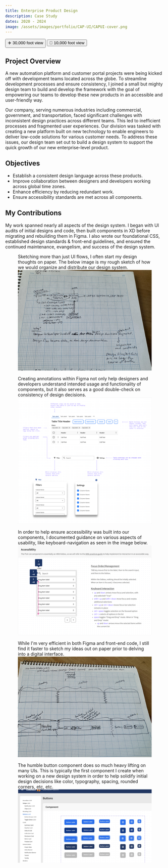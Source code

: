 ```yaml
---
title: Enterprise Product Design
description: Case Study
dates: 2020 - 2024
image: /assets/images/portfolio/CAP-UI/CAPUI-cover.png
---
```


<div class="flex items-center justify-center w-fit mt-16">
    <div x-data="{ tab: 'overview' }">
        <div class="relative w-full pl-5 md:pl-0">
            <div class="absolute w-full h-px bg-gradient-to-r from-transparent to-white md:from-white dark:from-transparent dark:to-neutral-950 md:dark:from-neutral-950 md:via-transparent md:dark:via-transparent md:to-white md:dark:to-neutral-950"></div>
            <div class="w-full h-px border-t border-dashed border-neutral-300 dark:border-neutral-600"></div>
        </div>
        <div class="flex rounded shadow items-center justify-center mx-auto max-w-fit -translate-y-1/2">
            <button @click="tab = 'overview'"
                :class="{ 'bg-black hover:bg-black dark:bg-white dark:hover:bg-white border-neutral-900 hover:border-neutral-900 dark:border-white text-white hover:text-neutral-100 ': tab === 'overview' }"
                class="inline-flex w-auto px-4 py-2 text-xs font-semibold duration-300 ease-out border rounded-l-md dark:bg-neutral-900 hover:bg-white dark:text-neutral-900 text-neutral-900 dark:hover:border-neutral-700 border-neutral-900 hover:border-neutral-300 dark:hover:bg-white bg-neutral-100 dark:hover:text-white hover:text-neutral-900"
                type="button">
                ✈️ 30,000 foot view
            </button>
            <button @click="tab = 'contributions'"
                :class="{ 'bg-black hover:bg-black dark:bg-white dark:hover:bg-white border-neutral-900 hover:border-neutral-900 dark:border-white text-white hover:text-neutral-100': tab === 'contributions' }"
                class="inline-flex w-auto px-4 py-2 text-xs font-semibold duration-300 ease-out border rounded-r-md dark:bg-neutral-900 hover:bg-white dark:text-neutral-900 text-neutral-900 dark:hover:border-neutral-700 border-neutral-900 hover:border-neutral-300 dark:hover:bg-white bg-neutral-100 dark:hover:text-white hover:text-neutral-900"
                type="button">
                🚁 10,000 foot view
            </button>
        </div>
        <div x-show="tab === 'overview'">
            <div id="overview">
                <h2>Project Overview</h2>
                <p>
                    A new automation platform and customer portal projects were being kicked off with
                    development teams located across the globe. To streamline development processes and ensure
                    consistency, I joined a small but mighty design team to build and develop the framework with the
                    goal of empowering our teams to develop these new products in an accessible and user-friendly
                    way.
                </p>
                <p>
                    Our company, serving numerous industries including commercial, government, and
                    transportation, faced significant challenges with inconsistent design practices across different
                    teams. This led to inefficient processes and fragmented user experiences. Our division was
                    tasked with creating a new platform built on new technology to enable engineers to deliver
                    low-code solutions for various customer needs. To address these issues, our design team set out
                    to build a design system to support the quick growth of our new enterprise-level product.
                </p>
            </div>
            <div id="objectives">
                <h2>Objectives</h2>
                <ul class="list-disc list-inside">
                    <li>Establish a consistent design language across these products.</li>
                    <li>Improve collaboration between designers and developers working across global time zones.
                    </li>
                    <li>Enhance efficiency by reducing redundant work.</li>
                    <li>Ensure accessibility standards are met across all components.</li>
                </ul>
                <h2>My Contributions</h2>
                <p>
                    My work spanned nearly all aspects of the design system. I began with UI audits of
                    initial designs and code, then built components in XD before migrating and rebuilding them in
                    Figma. I also wrote our foundational CSS, established design standards & front-end guidelines,
                    and ensured the continued maintenance, evangelism, and success of the design system.
                </p>
            </div>
        </div>
        <div x-show="tab === 'contributions'">
            <div class="not-prose">
                <figure class="mt-16">
                    <figcaption class="mb-4 text-base">Sketching more than just UI flows, I often start my design thoughts on paper. The below image is my rough sketch of how we would organize and distribute our design system.</figcaption>
                    <img src="/assets/images/portfolio/CAP-DS/cap-ds-api.jpeg" class="shadow">
                </figure>
                <figure class="mt-16">
                    <figcaption class="mb-4 text-base">Creating annotations within Figma not only help designers and developers understand intended usage and functionality of components, but it also serves as a good double-check on consistency of design decisions.</figcaption>
                    <img src="/assets/images/portfolio/CAP-DS/cap-ds-table-behavior.png" class="shadow">
                </figure>
                <figure class="mt-16">
                    <figcaption class="mb-4 text-base">In order to help ensure accessibility was built into our components, I documented guidance on various aspects of usability, like keyboard-navigation as seen in the image below.</figcaption>
                    <img src="/assets/images/portfolio/CAP-DS/cap-ds-a11y-pick-list.png" class="shadow">
                </figure>
                <figure class="mt-16">
                    <figcaption class="mb-4 text-base">While I'm very efficient in both Figma and front-end code, I still find it faster to sketch my ideas out on paper prior to delving into a digital interface.</figcaption>
                    <img src="/assets/images/portfolio/CAP-DS/cap-ds-header.jpeg" class="shadow">
                </figure>
                <figure class="mt-16">
                    <figcaption class="mb-4 text-base">The humble button component does so much heavy lifting on many UIs. This is typically the first component I create when working on a new design system in order to help solidify initial design decisions like color, typography, spacing, rounded corners, etc, etc.</figcaption>
                    <img src="/assets/images/portfolio/CAP-DS/cap-ds-button.jpg" class="shadow">
                </figure>
            </div>
        </div>
    </div>
</div>

</div>
